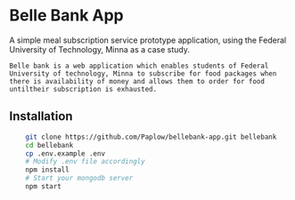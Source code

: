 # Belle Bank App

A simple meal subscription service prototype application, using the Federal University of Technology, Minna as a case study.

`Belle bank is a web application which enables students of Federal University of technology, Minna to subscribe for food packages when there is availability of money and allows them to order for food untiltheir subscription is exhausted.`

## Installation

```bash
    git clone https://github.com/Paplow/bellebank-app.git bellebank
    cd bellebank
    cp .env.example .env
    # Modify .env file accordingly
    npm install
    # Start your mongodb server
    npm start
```
